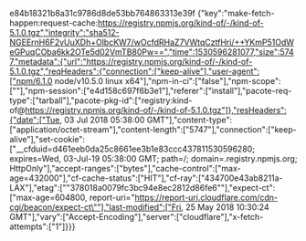 
e84b18321b8a31c9786d8de53bb764863313e39f	{"key":"make-fetch-happen:request-cache:https://registry.npmjs.org/kind-of/-/kind-of-5.1.0.tgz","integrity":"sha512-NGEErnH6F2vUuXDh+OlbcKW7/wOcfdRHaZ7VWtqCztfHri/++YKmP51OdWeGPuqCOba6kk2OTe5d02VmTB80Pw==","time":1530596281077,"size":5747,"metadata":{"url":"https://registry.npmjs.org/kind-of/-/kind-of-5.1.0.tgz","reqHeaders":{"connection":["keep-alive"],"user-agent":["npm/6.1.0 node/v10.5.0 linux x64"],"npm-in-ci":["false"],"npm-scope":[""],"npm-session":["e4d158c697f6b3e1"],"referer":["install"],"pacote-req-type":["tarball"],"pacote-pkg-id":["registry:kind-of@https://registry.npmjs.org/kind-of/-/kind-of-5.1.0.tgz"]},"resHeaders":{"date":["Tue, 03 Jul 2018 05:38:00 GMT"],"content-type":["application/octet-stream"],"content-length":["5747"],"connection":["keep-alive"],"set-cookie":["__cfduid=d461eeb0da25c8661ee3b1e83ccc437811530596280; expires=Wed, 03-Jul-19 05:38:00 GMT; path=/; domain=.registry.npmjs.org; HttpOnly"],"accept-ranges":["bytes"],"cache-control":["max-age=432000"],"cf-cache-status":["HIT"],"cf-ray":["434700e43ab8211a-LAX"],"etag":["\"378018a0079fc3bc94e8ec2812d86fe6\""],"expect-ct":["max-age=604800, report-uri=\"https://report-uri.cloudflare.com/cdn-cgi/beacon/expect-ct\""],"last-modified":["Fri, 25 May 2018 10:30:24 GMT"],"vary":["Accept-Encoding"],"server":["cloudflare"],"x-fetch-attempts":["1"]}}}